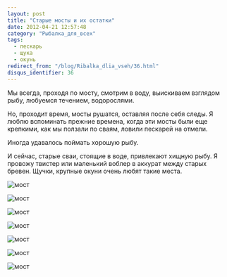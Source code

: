 ```yaml
---
layout: post
title: "Старые мосты и их остатки"
date: 2012-04-21 12:57:48
category: "Рыбалка_для_всех"
tags:
  - пескарь
  - щука
  - окунь
redirect_from: "/blog/Ribalka_dlia_vseh/36.html"
disqus_identifier: 36
---
```

Мы всегда, проходя по мосту, смотрим в воду, выискиваем взглядом рыбу,
любуемся течением, водорослями.

Но, проходит время, мосты рушатся, оставляя после себя следы. Я люблю
вспоминать прежние времена, когда эти мосты были еще крепкими, как мы
ползали по сваям, ловили пескарей на отмели.

Иногда удавалось поймать хорошую рыбу.

И сейчас, старые сваи, стоящие в воде, привлекают хищную рыбу. Я провожу
твистер или маленький воблер в аккурат между старых бревен. Щучки,
крупные окуни очень любят такие места.

![мост](http://fishingguru.ru/uploads/images/00/00/01/2012/04/21/f731b90754.jpg)

![мост](http://fishingguru.ru/uploads/images/00/00/01/2012/04/21/a5d5aa59c2.jpg)

![мост](http://fishingguru.ru/uploads/images/00/00/01/2012/04/21/9c4a1da44c.jpg)

![мост](http://fishingguru.ru/uploads/images/00/00/01/2012/04/21/a7ca9c07ab.jpg)

![мост](http://fishingguru.ru/uploads/images/00/00/01/2012/04/21/ae98ddf56d.jpg)

![мост](http://fishingguru.ru/uploads/images/00/00/01/2012/04/21/e867051e10.jpg)

![мост](http://fishingguru.ru/uploads/images/00/00/01/2012/04/21/d9dee0d27a.jpg)
